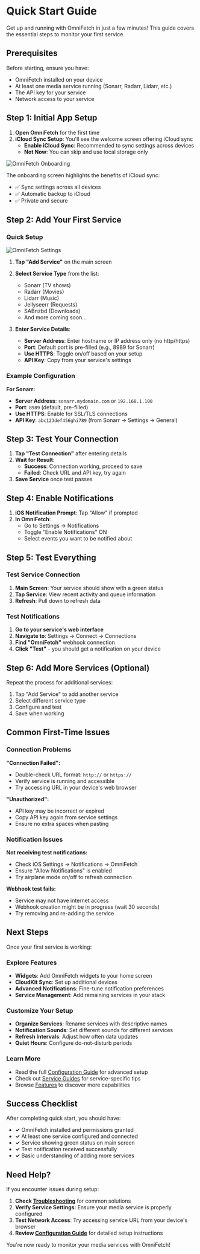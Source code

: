 # Quick Start Guide

Get up and running with OmniFetch in just a few minutes! This guide covers the essential steps to monitor your first service.

## Prerequisites

Before starting, ensure you have:

- OmniFetch installed on your device
- At least one media service running (Sonarr, Radarr, Lidarr, etc.)
- The API key for your service
- Network access to your service

## Step 1: Initial App Setup

1. **Open OmniFetch** for the first time
2. **iCloud Sync Setup**: You'll see the welcome screen offering iCloud sync
   - **Enable iCloud Sync**: Recommended to sync settings across devices
   - **Not Now**: You can skip and use local storage only

![OmniFetch Onboarding](../assets/images/settings/onboarding.png)

The onboarding screen highlights the benefits of iCloud sync:

- ✅ Sync settings across all devices
- ✅ Automatic backup to iCloud  
- ✅ Private and secure

## Step 2: Add Your First Service

### Quick Setup

![OmniFetch Settings](../assets/images/settings/settings.png)

1. **Tap "Add Service"** on the main screen
2. **Select Service Type** from the list:
   - Sonarr (TV shows)
   - Radarr (Movies)  
   - Lidarr (Music)
   - Jellyseerr (Requests)
   - SABnzbd (Downloads)
   - And more coming soon...

3. **Enter Service Details**:
   - **Server Address**: Enter hostname or IP address only (no http/https)
   - **Port**: Default port is pre-filled (e.g., 8989 for Sonarr)
   - **Use HTTPS**: Toggle on/off based on your setup
   - **API Key**: Copy from your service's settings

### Example Configuration

**For Sonarr:**

- **Server Address**: `sonarr.mydomain.com` or `192.168.1.100`
- **Port**: `8989` (default, pre-filled)
- **Use HTTPS**: Enable for SSL/TLS connections
- **API Key**: `abc123def456ghi789` (from Sonarr → Settings → General)

## Step 3: Test Your Connection

1. **Tap "Test Connection"** after entering details
2. **Wait for Result**:
   - **Success**: Connection working, proceed to save
   - **Failed**: Check URL and API key, try again
3. **Save Service** once test passes

## Step 4: Enable Notifications

1. **iOS Notification Prompt**: Tap "Allow" if prompted
2. **In OmniFetch**:
   - Go to Settings → Notifications
   - Toggle "Enable Notifications" ON
   - Select events you want to be notified about

## Step 5: Test Everything

### Test Service Connection

1. **Main Screen**: Your service should show with a green status
2. **Tap Service**: View recent activity and queue information
3. **Refresh**: Pull down to refresh data

### Test Notifications

1. **Go to your service's web interface**
2. **Navigate to**: Settings → Connect → Connections
3. **Find "OmniFetch"** webhook connection
4. **Click "Test"** - you should get a notification on your device

## Step 6: Add More Services (Optional)

Repeat the process for additional services:

1. Tap "Add Service" to add another service
2. Select different service type
3. Configure and test
4. Save when working

## Common First-Time Issues

### Connection Problems

**"Connection Failed":**

- Double-check URL format: `http://` or `https://`
- Verify service is running and accessible
- Try accessing URL in your device's web browser

**"Unauthorized":**

- API key may be incorrect or expired
- Copy API key again from service settings
- Ensure no extra spaces when pasting

### Notification Issues

**Not receiving test notifications:**

- Check iOS Settings → Notifications → OmniFetch
- Ensure "Allow Notifications" is enabled
- Try airplane mode on/off to refresh connection

**Webhook test fails:**

- Service may not have internet access
- Webhook creation might be in progress (wait 30 seconds)
- Try removing and re-adding the service

## Next Steps

Once your first service is working:

### Explore Features

- **Widgets**: Add OmniFetch widgets to your home screen
- **CloudKit Sync**: Set up additional devices  
- **Advanced Notifications**: Fine-tune notification preferences
- **Service Management**: Add remaining services in your stack

### Customize Your Setup

- **Organize Services**: Rename services with descriptive names
- **Notification Sounds**: Set different sounds for different services
- **Refresh Intervals**: Adjust how often data updates
- **Quiet Hours**: Configure do-not-disturb periods

### Learn More

- Read the full [Configuration Guide](configuration.md) for advanced setup
- Check out [Service Guides](../services/index.md) for service-specific tips
- Browse [Features](../features/notifications.md) to discover more capabilities

## Success Checklist

After completing quick start, you should have:

- **✓** OmniFetch installed and permissions granted
- **✓** At least one service configured and connected
- **✓** Service showing green status on main screen
- **✓** Test notification received successfully
- **✓** Basic understanding of adding more services

## Need Help?

If you encounter issues during setup:

1. **Check [Troubleshooting](../troubleshooting/common-issues.md)** for common solutions
2. **Verify Service Settings**: Ensure your media service is properly configured
3. **Test Network Access**: Try accessing service URL from your device's browser
4. **Review [Configuration Guide](configuration.md)** for detailed setup instructions

You're now ready to monitor your media services with OmniFetch!